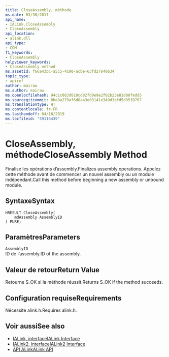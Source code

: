 ```yaml
---
title: CloseAssembly, méthode
ms.date: 03/30/2017
api_name:
- IALink.CloseAssembly
- CloseAssembly
api_location:
- alink.dll
api_type:
- COM
f1_keywords:
- CloseAssembly
helpviewer_keywords:
- CloseAssembly method
ms.assetid: f66a43bc-a5c5-4190-acbe-63fd27640634
topic_type:
- apiref
author: mairaw
ms.author: mairaw
ms.openlocfilehash: 94c1c083d010cd82fd9e9e2f02b23e81d88fedd5
ms.sourcegitcommit: 0be8a279af6d8a43e03141e349d3efd5d35f8767
ms.translationtype: HT
ms.contentlocale: fr-FR
ms.lasthandoff: 04/18/2019
ms.locfileid: "59116439"
---
```

# <a name="closeassembly-method"></a><span data-ttu-id="1e08f-102">CloseAssembly, méthode</span><span class="sxs-lookup"><span data-stu-id="1e08f-102">CloseAssembly Method</span></span>
<span data-ttu-id="1e08f-103">Finalise les opérations d’assembly.</span><span class="sxs-lookup"><span data-stu-id="1e08f-103">Finalizes assembly operations.</span></span> <span data-ttu-id="1e08f-104">Appelez cette méthode avant de commencer un nouvel assembly ou un module indépendant.</span><span class="sxs-lookup"><span data-stu-id="1e08f-104">Call this method before beginning a new assembly or unbound module.</span></span>  
  
## <a name="syntax"></a><span data-ttu-id="1e08f-105">Syntaxe</span><span class="sxs-lookup"><span data-stu-id="1e08f-105">Syntax</span></span>  
  
```  
HRESULT CloseAssembly(  
    mdAssembly AssemblyID  
) PURE;  
```  
  
## <a name="parameters"></a><span data-ttu-id="1e08f-106">Paramètres</span><span class="sxs-lookup"><span data-stu-id="1e08f-106">Parameters</span></span>  
 `AssemblyID`  
 <span data-ttu-id="1e08f-107">ID de l’assembly.</span><span class="sxs-lookup"><span data-stu-id="1e08f-107">ID of the assembly.</span></span>  
  
## <a name="return-value"></a><span data-ttu-id="1e08f-108">Valeur de retour</span><span class="sxs-lookup"><span data-stu-id="1e08f-108">Return Value</span></span>  
 <span data-ttu-id="1e08f-109">Retourne S_OK si la méthode réussit.</span><span class="sxs-lookup"><span data-stu-id="1e08f-109">Returns S_OK if the method succeeds.</span></span>  
  
## <a name="requirements"></a><span data-ttu-id="1e08f-110">Configuration requise</span><span class="sxs-lookup"><span data-stu-id="1e08f-110">Requirements</span></span>  
 <span data-ttu-id="1e08f-111">Nécessite alink.h.</span><span class="sxs-lookup"><span data-stu-id="1e08f-111">Requires alink.h.</span></span>  
  
## <a name="see-also"></a><span data-ttu-id="1e08f-112">Voir aussi</span><span class="sxs-lookup"><span data-stu-id="1e08f-112">See also</span></span>

- [<span data-ttu-id="1e08f-113">IALink, interface</span><span class="sxs-lookup"><span data-stu-id="1e08f-113">IALink Interface</span></span>](../../../../docs/framework/unmanaged-api/alink/ialink-interface.md)
- [<span data-ttu-id="1e08f-114">IALink2, interface</span><span class="sxs-lookup"><span data-stu-id="1e08f-114">IALink2 Interface</span></span>](../../../../docs/framework/unmanaged-api/alink/ialink2-interface.md)
- [<span data-ttu-id="1e08f-115">API ALink</span><span class="sxs-lookup"><span data-stu-id="1e08f-115">ALink API</span></span>](../../../../docs/framework/unmanaged-api/alink/index.md)
